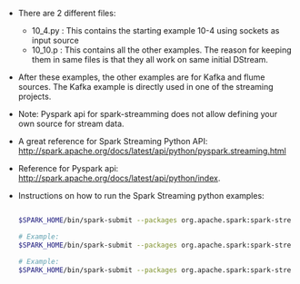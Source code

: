 - There are 2 different files:
    + 10_4.py : This contains the starting example 10-4 using sockets as input source
    + 10_10.p : This contains all the other examples. The reason for keeping them in same files is that they all work on same initial DStream.
- After these examples, the other examples are for Kafka and flume sources. The Kafka example is directly used in one of the streaming projects. 

- Note: Pyspark api for spark-streamming does not allow defining your own source for stream data.
- A great reference for Spark Streaming Python API: http://spark.apache.org/docs/latest/api/python/pyspark.streaming.html

- Reference for Pyspark api: http://spark.apache.org/docs/latest/api/python/index.

- Instructions on how to run the Spark Streaming python examples:
    ```bash
    
    $SPARK_HOME/bin/spark-submit --packages org.apache.spark:spark-streaming-kafka_2.10:1.5.1 --master local[4] <Python File> [optional command line parameters] 
    
    # Example:
    $SPARK_HOME/bin/spark-submit --packages org.apache.spark:spark-streaming-kafka_2.10:1.5.1 --master local[4] 10_4.py

    # Example:
    $SPARK_HOME/bin/spark-submit --packages org.apache.spark:spark-streaming-kafka_2.10:1.5.1 --master local[4] 10_10.py logs/
    
    ```